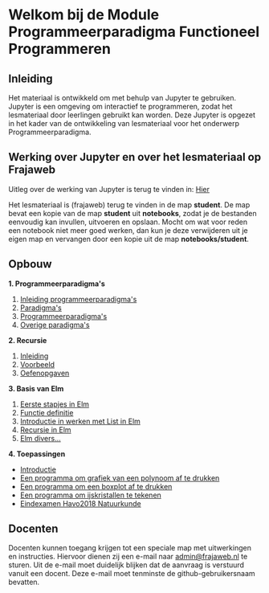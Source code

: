 
# Welkom bij de Module Programmeerparadigma Functioneel Programmeren

## Inleiding

Het materiaal is ontwikkeld om met behulp van Jupyter te gebruiken. Jupyter is een omgeving om interactief te programmeren, zodat het lesmateriaal door leerlingen gebruikt kan worden.  Deze Jupyter is opgezet in het kader van de ontwikkeling van lesmateriaal voor het onderwerp Programmeerparadigma.

## Werking over Jupyter en over het lesmateriaal op Frajaweb

Uitleg over de werking van Jupyter is terug te vinden in: [Hier](HoeGebruikJeJupyter)

Het lesmateriaal is (frajaweb) terug te vinden in de map **student**. De map bevat een kopie van de map **student** uit **notebooks**, zodat je de bestanden eenvoudig kan invullen, uitvoeren en opslaan. Mocht om wat voor reden een notebook niet meer goed werken, dan kun je deze verwijderen uit je eigen map en vervangen door een kopie uit de map **notebooks/student**.

## Opbouw

**1. Programmeerparadigma's**
1. [Inleiding programmeerparadigma's](1_Inleiding/1_Inleiding)
2. [Paradigma's](1_Inleiding/2_Paradigmas)
3. [Programmeerparadigma's](1_Inleiding/3_Programmeerparadigmas)
4. [Overige paradigma's](1_Inleiding/4_Overigeparadigmas)

**2. Recursie**
1. [Inleiding](2_Recursie/1_Inleiding)
2. [Voorbeeld](2_Recursie/2_Voorbeelden)
3. [Oefenopgaven](2_Recursie/3_Oefenopgaven)

**3. Basis van Elm**
1. [Eerste stapjes in Elm](3_BasisElm/1_EersteElm/1_elm-basis)
2. [Functie definitie](3_BasisElm/2_Functie/2_elm-functie-definitie)
3. [Introductie in werken met List in Elm](3_BasisElm/3_List/3_elm-Lists)
4. [Recursie in Elm](3_BasisElm/4_Recursie/4_RecursieInElm)
5. [Elm divers...](3_BasisElm/5_divers/5_elm_diversen)

**4. Toepassingen**
* [Introductie](4_Toepassingen/introductie)
* [Een programma om grafiek van een polynoom af te drukken](4_Toepassingen/polynoom)
* [Een programma om een boxplot af te drukken](4_Toepassingen/boxplot)
* [Een programma om ijskristallen te tekenen](4_Toepassingen/ijskristallen)
* [Eindexamen Havo2018 Natuurkunde](4_Toepassingen/havo2018_natuurkunde)


## Docenten
Docenten kunnen toegang krijgen tot een speciale map met uitwerkingen en instructies. Hiervoor dienen zij een e-mail naar admin@frajaweb.nl te sturen. Uit de e-mail moet duidelijk blijken dat de aanvraag is verstuurd vanuit een docent. Deze e-mail moet tenminste de github-gebruikersnaam bevatten.
